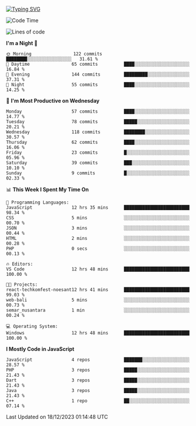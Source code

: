 [![Typing SVG](https://readme-typing-svg.herokuapp.com?font=Fira+Code&pause=1000&color=F7F7F7&random=false&width=435&lines=Hi+%F0%9F%91%8B%2C+I'm+Rafiu+Sidqi;I+Love+React+%F0%9F%98%8D)](https://git.io/typing-svg)
<!--START_SECTION:waka-->
![Code Time](http://img.shields.io/badge/Code%20Time-6%20hrs%2056%20mins-blue)

![Lines of code](https://img.shields.io/badge/From%20Hello%20World%20I%27ve%20Written-240.5%20thousand%20lines%20of%20code-blue)

**I'm a Night 🦉** 

```text
🌞 Morning                122 commits         ████████░░░░░░░░░░░░░░░░░   31.61 % 
🌆 Daytime                65 commits          ████░░░░░░░░░░░░░░░░░░░░░   16.84 % 
🌃 Evening                144 commits         █████████░░░░░░░░░░░░░░░░   37.31 % 
🌙 Night                  55 commits          ████░░░░░░░░░░░░░░░░░░░░░   14.25 % 
```
📅 **I'm Most Productive on Wednesday** 

```text
Monday                   57 commits          ████░░░░░░░░░░░░░░░░░░░░░   14.77 % 
Tuesday                  78 commits          █████░░░░░░░░░░░░░░░░░░░░   20.21 % 
Wednesday                118 commits         ████████░░░░░░░░░░░░░░░░░   30.57 % 
Thursday                 62 commits          ████░░░░░░░░░░░░░░░░░░░░░   16.06 % 
Friday                   23 commits          █░░░░░░░░░░░░░░░░░░░░░░░░   05.96 % 
Saturday                 39 commits          ███░░░░░░░░░░░░░░░░░░░░░░   10.10 % 
Sunday                   9 commits           █░░░░░░░░░░░░░░░░░░░░░░░░   02.33 % 
```


📊 **This Week I Spent My Time On** 

```text
💬 Programming Languages: 
JavaScript               12 hrs 35 mins      █████████████████████████   98.34 % 
CSS                      5 mins              ░░░░░░░░░░░░░░░░░░░░░░░░░   00.70 % 
JSON                     3 mins              ░░░░░░░░░░░░░░░░░░░░░░░░░   00.44 % 
HTML                     2 mins              ░░░░░░░░░░░░░░░░░░░░░░░░░   00.28 % 
PHP                      0 secs              ░░░░░░░░░░░░░░░░░░░░░░░░░   00.13 % 

🔥 Editors: 
VS Code                  12 hrs 48 mins      █████████████████████████   100.00 % 

🐱‍💻 Projects: 
react-techkomfest-noesant12 hrs 41 mins      █████████████████████████   99.03 % 
web-bali                 5 mins              ░░░░░░░░░░░░░░░░░░░░░░░░░   00.73 % 
semar_nusantara          1 min               ░░░░░░░░░░░░░░░░░░░░░░░░░   00.24 % 

💻 Operating System: 
Windows                  12 hrs 48 mins      █████████████████████████   100.00 % 
```

**I Mostly Code in JavaScript** 

```text
JavaScript               4 repos             ███████░░░░░░░░░░░░░░░░░░   28.57 % 
PHP                      3 repos             █████░░░░░░░░░░░░░░░░░░░░   21.43 % 
Dart                     3 repos             █████░░░░░░░░░░░░░░░░░░░░   21.43 % 
Java                     3 repos             █████░░░░░░░░░░░░░░░░░░░░   21.43 % 
C++                      1 repo              ██░░░░░░░░░░░░░░░░░░░░░░░   07.14 % 
```




 Last Updated on 18/12/2023 01:14:48 UTC
<!--END_SECTION:waka-->
